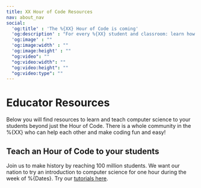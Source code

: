 ```yaml
---
title: XX Hour of Code Resources
nav: about_nav
social:
  'og:title' : 'The %{XX} Hour of Code is coming'
  'og:description' : "For every %{XX} student and classroom: learn how fun coding is in just one hour %{Dates}."
  'og:image' : ""
  'og:image:width' : ""
  'og:image:height' : ""
  "og:video": ""
  "og:video:width": ""
  "og:video:height": ""
  "og:video:type": ""
---
```


# Educator Resources

Below you will find resources to learn and teach computer science to your students beyond just the Hour of Code. There is a whole community in the %{XX} who can help each other and make coding fun and easy!

## Teach an Hour of Code to your students

Join us to make history by reaching 100 million students. We want our nation to try an introduction to computer science for one hour during the week of %{Dates}. Try our [tutorials here](/learn).
